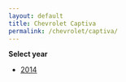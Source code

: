 ```yaml
---
layout: default
title: Chevrolet Captiva
permalink: /chevrolet/captiva/
---
```

**Select year**

- [2014](/chevrolet/captiva/2014/)
